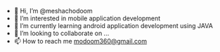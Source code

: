 - 👋 Hi, I’m @meshachodoom
- 👀 I’m interested in mobile application development
- 🌱 I’m currently learning android application development using JAVA
- 💞️ I’m looking to collaborate on ...
- 📫 How to reach me modoom360@gmail.com

<!---
meshachodoom/meshachodoom is a ✨ special ✨ repository because its `README.md` (this file) appears on your GitHub profile.
You can click the Preview link to take a look at your changes.
--->
